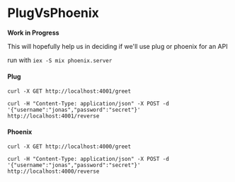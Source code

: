 # PlugVsPhoenix

**Work in Progress**

This will hopefully help us in deciding if we'll use plug or phoenix for an API

run with `iex -S mix phoenix.server`

#### Plug

`curl -X GET http://localhost:4001/greet`

`curl -H "Content-Type: application/json" -X POST -d '{"username":"jonas","password":"secret"}' http://localhost:4001/reverse
`

#### Phoenix

`curl -X GET http://localhost:4000/greet`

`curl -H "Content-Type: application/json" -X POST -d '{"username":"jonas","password":"secret"}' http://localhost:4000/reverse
`
